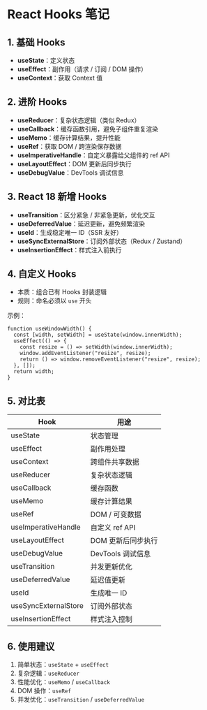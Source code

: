 # React Hooks 笔记

## 1. 基础 Hooks
- **useState**：定义状态
- **useEffect**：副作用（请求 / 订阅 / DOM 操作）
- **useContext**：获取 Context 值

## 2. 进阶 Hooks
- **useReducer**：复杂状态逻辑（类似 Redux）
- **useCallback**：缓存函数引用，避免子组件重复渲染
- **useMemo**：缓存计算结果，提升性能
- **useRef**：获取 DOM / 跨渲染保存数据
- **useImperativeHandle**：自定义暴露给父组件的 ref API
- **useLayoutEffect**：DOM 更新后同步执行
- **useDebugValue**：DevTools 调试信息

## 3. React 18 新增 Hooks
- **useTransition**：区分紧急 / 非紧急更新，优化交互
- **useDeferredValue**：延迟更新，避免频繁渲染
- **useId**：生成稳定唯一 ID（SSR 友好）
- **useSyncExternalStore**：订阅外部状态（Redux / Zustand）
- **useInsertionEffect**：样式注入前执行

## 4. 自定义 Hooks
- 本质：组合已有 Hooks 封装逻辑
- 规则：命名必须以 `use` 开头

示例：
```tsx
function useWindowWidth() {
  const [width, setWidth] = useState(window.innerWidth);
  useEffect(() => {
    const resize = () => setWidth(window.innerWidth);
    window.addEventListener("resize", resize);
    return () => window.removeEventListener("resize", resize);
  }, []);
  return width;
}
```

## 5. 对比表
| Hook                  | 用途                     |
|-----------------------|--------------------------|
| useState              | 状态管理                 |
| useEffect             | 副作用处理               |
| useContext            | 跨组件共享数据           |
| useReducer            | 复杂状态逻辑             |
| useCallback           | 缓存函数                 |
| useMemo               | 缓存计算结果             |
| useRef                | DOM / 可变数据           |
| useImperativeHandle   | 自定义 ref API           |
| useLayoutEffect       | DOM 更新后同步执行       |
| useDebugValue         | DevTools 调试信息        |
| useTransition         | 并发更新优化             |
| useDeferredValue      | 延迟值更新               |
| useId                 | 生成唯一 ID              |
| useSyncExternalStore  | 订阅外部状态             |
| useInsertionEffect    | 样式注入控制             |

## 6. 使用建议
1. 简单状态：`useState` + `useEffect`
2. 复杂逻辑：`useReducer`
3. 性能优化：`useMemo` / `useCallback`
4. DOM 操作：`useRef`
5. 并发优化：`useTransition` / `useDeferredValue`
